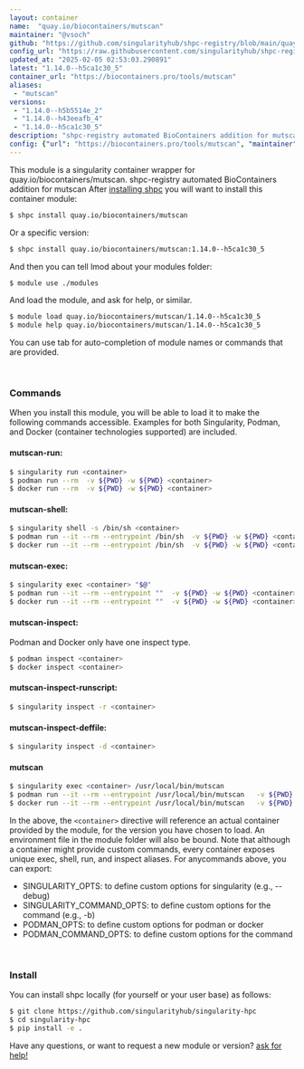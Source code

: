 ```yaml
---
layout: container
name:  "quay.io/biocontainers/mutscan"
maintainer: "@vsoch"
github: "https://github.com/singularityhub/shpc-registry/blob/main/quay.io/biocontainers/mutscan/container.yaml"
config_url: "https://raw.githubusercontent.com/singularityhub/shpc-registry/main/quay.io/biocontainers/mutscan/container.yaml"
updated_at: "2025-02-05 02:53:03.290891"
latest: "1.14.0--h5ca1c30_5"
container_url: "https://biocontainers.pro/tools/mutscan"
aliases:
 - "mutscan"
versions:
 - "1.14.0--h5b5514e_2"
 - "1.14.0--h43eeafb_4"
 - "1.14.0--h5ca1c30_5"
description: "shpc-registry automated BioContainers addition for mutscan"
config: {"url": "https://biocontainers.pro/tools/mutscan", "maintainer": "@vsoch", "description": "shpc-registry automated BioContainers addition for mutscan", "latest": {"1.14.0--h5ca1c30_5": "sha256:5d3217e0464650611728e9a8eb82b2de30b84c3cb3514d525ec72ce9157ffba6"}, "tags": {"1.14.0--h5b5514e_2": "sha256:4f31f7f329fb45c19bcb101897234c5d79d509843fb4001ec6f90132c0c65602", "1.14.0--h43eeafb_4": "sha256:6dc463ec1888dd98172ee37d1af038ceea0fc59593b5967e84952a4a00376013", "1.14.0--h5ca1c30_5": "sha256:5d3217e0464650611728e9a8eb82b2de30b84c3cb3514d525ec72ce9157ffba6"}, "docker": "quay.io/biocontainers/mutscan", "aliases": {"mutscan": "/usr/local/bin/mutscan"}}
---
```


This module is a singularity container wrapper for quay.io/biocontainers/mutscan.
shpc-registry automated BioContainers addition for mutscan
After [installing shpc](#install) you will want to install this container module:


```bash
$ shpc install quay.io/biocontainers/mutscan
```

Or a specific version:

```bash
$ shpc install quay.io/biocontainers/mutscan:1.14.0--h5ca1c30_5
```

And then you can tell lmod about your modules folder:

```bash
$ module use ./modules
```

And load the module, and ask for help, or similar.

```bash
$ module load quay.io/biocontainers/mutscan/1.14.0--h5ca1c30_5
$ module help quay.io/biocontainers/mutscan/1.14.0--h5ca1c30_5
```

You can use tab for auto-completion of module names or commands that are provided.

<br>

### Commands

When you install this module, you will be able to load it to make the following commands accessible.
Examples for both Singularity, Podman, and Docker (container technologies supported) are included.

#### mutscan-run:

```bash
$ singularity run <container>
$ podman run --rm  -v ${PWD} -w ${PWD} <container>
$ docker run --rm  -v ${PWD} -w ${PWD} <container>
```

#### mutscan-shell:

```bash
$ singularity shell -s /bin/sh <container>
$ podman run --it --rm --entrypoint /bin/sh  -v ${PWD} -w ${PWD} <container>
$ docker run --it --rm --entrypoint /bin/sh  -v ${PWD} -w ${PWD} <container>
```

#### mutscan-exec:

```bash
$ singularity exec <container> "$@"
$ podman run --it --rm --entrypoint ""  -v ${PWD} -w ${PWD} <container> "$@"
$ docker run --it --rm --entrypoint ""  -v ${PWD} -w ${PWD} <container> "$@"
```

#### mutscan-inspect:

Podman and Docker only have one inspect type.

```bash
$ podman inspect <container>
$ docker inspect <container>
```

#### mutscan-inspect-runscript:

```bash
$ singularity inspect -r <container>
```

#### mutscan-inspect-deffile:

```bash
$ singularity inspect -d <container>
```


#### mutscan

```bash
$ singularity exec <container> /usr/local/bin/mutscan
$ podman run --it --rm --entrypoint /usr/local/bin/mutscan   -v ${PWD} -w ${PWD} <container> -c " $@"
$ docker run --it --rm --entrypoint /usr/local/bin/mutscan   -v ${PWD} -w ${PWD} <container> -c " $@"
```



In the above, the `<container>` directive will reference an actual container provided
by the module, for the version you have chosen to load. An environment file in the
module folder will also be bound. Note that although a container
might provide custom commands, every container exposes unique exec, shell, run, and
inspect aliases. For anycommands above, you can export:

 - SINGULARITY_OPTS: to define custom options for singularity (e.g., --debug)
 - SINGULARITY_COMMAND_OPTS: to define custom options for the command (e.g., -b)
 - PODMAN_OPTS: to define custom options for podman or docker
 - PODMAN_COMMAND_OPTS: to define custom options for the command

<br>

### Install

You can install shpc locally (for yourself or your user base) as follows:

```bash
$ git clone https://github.com/singularityhub/singularity-hpc
$ cd singularity-hpc
$ pip install -e .
```

Have any questions, or want to request a new module or version? [ask for help!](https://github.com/singularityhub/singularity-hpc/issues)